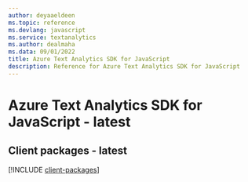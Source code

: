 ```yaml
---
author: deyaaeldeen
ms.topic: reference
ms.devlang: javascript
ms.service: textanalytics
ms.author: dealmaha
ms.data: 09/01/2022
title: Azure Text Analytics SDK for JavaScript
description: Reference for Azure Text Analytics SDK for JavaScript
---
```

# Azure Text Analytics SDK for JavaScript - latest

## Client packages - latest
[!INCLUDE [client-packages](text-analytics-client-index.md)]